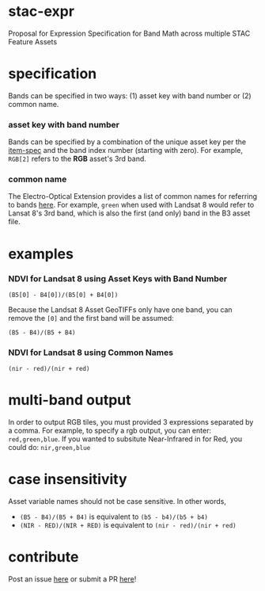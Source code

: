 # stac-expr
Proposal for Expression Specification for Band Math across multiple STAC Feature Assets

# specification
Bands can be specified in two ways: (1) asset key with band number or (2) common name.
### asset key with band number
Bands can be specified by a combination of the unique asset key per the [item-spec](https://github.com/radiantearth/stac-spec/blob/master/item-spec/item-spec.md) and the band index number (starting with zero).  For example, `RGB[2]` refers to the **RGB** asset's 3rd band.
### common name
The Electro-Optical Extension provides a list of common names for referring to bands [here](https://github.com/radiantearth/stac-spec/tree/master/extensions/eo#common-band-names).  For example, `green` when used with Landsat 8 would refer to Lansat 8's 3rd band, which is also the first (and only) band in the B3 asset file.

# examples
### NDVI for Landsat 8 using Asset Keys with Band Number
```
(B5[0] - B4[0])/(B5[0] + B4[0])
```
Because the Landsat 8 Asset GeoTIFFs only have one band, you can remove the `[0]` and the first band will be assumed:
```
(B5 - B4)/(B5 + B4)
```

### NDVI for Landsat 8 using Common Names
```
(nir - red)/(nir + red)
```

# multi-band output
In order to output RGB tiles, you must provided 3 expressions separated by a comma.  For example, to specify a rgb output, you can enter: `red,green,blue`.  If you wanted to subsitute Near-Infrared in for Red, you could do: `nir,green,blue`

# case insensitivity
Asset variable names should not be case sensitive.  In other words,
- ```(B5 - B4)/(B5 + B4)``` is equivalent to ```(b5 - b4)/(b5 + b4)```
- ```(NIR - RED)/(NIR + RED)``` is equivalent to ```(nir - red)/(nir + red)```


# contribute
Post an issue [here](https://github.com/GeoTIFF/stac-expr/issues) or submit a PR [here](https://github.com/GeoTIFF/stac-expr/pulls)!
